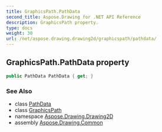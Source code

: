```yaml
---
title: GraphicsPath.PathData
second_title: Aspose.Drawing for .NET API Reference
description: GraphicsPath property. 
type: docs
weight: 30
url: /net/aspose.drawing.drawing2d/graphicspath/pathdata/
---
```

## GraphicsPath.PathData property

```csharp
public PathData PathData { get; }
```

### See Also

* class [PathData](../../pathdata/)
* class [GraphicsPath](../)
* namespace [Aspose.Drawing.Drawing2D](../../graphicspath/)
* assembly [Aspose.Drawing.Common](../../../)


